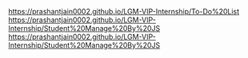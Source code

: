 https://prashantjain0002.github.io/LGM-VIP-Internship/To-Do%20List <br>
https://prashantjain0002.github.io/LGM-VIP-Internship/Student%20Manage%20By%20JS <br>
https://prashantjain0002.github.io/LGM-VIP-Internship/Student%20Manage%20By%20JS
